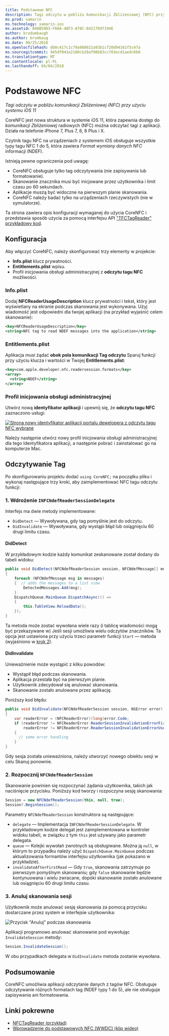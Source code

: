 ```yaml
---
title: Podstawowe NFC
description: Tagi odczytu w pobliżu komunikacji Zbliżeniowej (NFC) przy użyciu systemu iOS 11
ms.prod: xamarin
ms.technology: xamarin-ios
ms.assetid: 846B59D3-F66A-48F3-A78C-84217697194E
author: bradumbaugh
ms.author: brumbaug
ms.date: 09/25/2016
ms.openlocfilehash: db0c417c1c79a988821a93b1cf20d94161f5c47a
ms.sourcegitcommit: 945df041e2180cb20af08b83cc703ecd1aedc6b0
ms.translationtype: MT
ms.contentlocale: pl-PL
ms.lasthandoff: 04/04/2018
---
```

# <a name="core-nfc"></a>Podstawowe NFC

_Tagi odczytu w pobliżu komunikacji Zbliżeniowej (NFC) przy użyciu systemu iOS 11_

CoreNFC jest nowa struktura w systemie iOS 11, która zapewnia dostęp do _komunikacji Zbliżeniowej_ radiowych (NFC) można odczytać tagi z aplikacji. Działa na telefonie iPhone 7, Plus 7, 8, 8 Plus i X.

Czytnik tagu NFC na urządzeniach z systemem iOS obsługuje wszystkie typy tagu NFC 1 do 5, która zawiera _Format wymiany danych NFC_ informacji (NDEF).

Istnieją pewne ograniczenia pod uwagę:

- CoreNFC obsługuje tylko tag odczytywania (nie zapisywania lub formatowanie).
- Skanowanie znacznika musi być inicjowane przez użytkownika i limit czasu po 60 sekundach.
- Aplikacje muszą być widoczne na pierwszym planie skanowania.
- CoreNFC należy badać tylko na urządzeniach rzeczywistych (nie w symulatorze).

Ta strona zawiera opis konfiguracji wymaganej do użycia CoreNFC i przedstawia sposób użycia za pomocą interfejsu API ["TFCTagReader" przykładowy kod](https://developer.xamarin.com/samples/monotouch/ios11/NFCTagReader/).

## <a name="configuration"></a>Konfiguracja

Aby włączyć CoreNFC, należy skonfigurować trzy elementy w projekcie:

- **Info.plist** klucz prywatności.
- **Entitlements.plist** wpisu.
- Profil inicjowania obsługi administracyjnej z **odczytu tagu NFC** możliwości.

### <a name="infoplist"></a>Info.plist

Dodaj **NFCReaderUsageDescription** klucz prywatności i tekst, który jest wyświetlany na ekranie podczas skanowania jest wykonywana. Użyj wiadomość jest odpowiedni dla twojej aplikacji (na przykład wyjaśnić celem skanowanie):

```xml
<key>NFCReaderUsageDescription</key>
<string>NFC tag to read NDEF messages into the application</string>
```

### <a name="entitlementsplist"></a>Entitlements.plist

Aplikacja musi żądać **obok pola komunikacji Tag odczytu** Sparuj funkcji przy użyciu klucza i wartości w Twojej **Entitlements.plist**:

```xml
<key>com.apple.developer.nfc.readersession.formats</key>
<array>
  <string>NDEF</string>
</array>
```

### <a name="provisioning-profile"></a>Profil inicjowania obsługi administracyjnej

Utwórz nową **identyfikator aplikacji** i upewnij się, że **odczytu tagu NFC** zaznaczono usługi:

[![Strona nowy identyfikator aplikacji portalu dewelopera z odczytu tagu NFC wybrane](corenfc-images/app-services-nfc-sml.png)](corenfc-images/app-services-nfc.png#lightbox)

Należy następnie utwórz nowy profil inicjowania obsługi administracyjnej dla tego Identyfikatora aplikacji, a następnie pobrać i zainstalować go na komputerze Mac.

## <a name="reading-a-tag"></a>Odczytywanie Tag

Po skonfigurowaniu projektu dodać `using CoreNFC;` na początku pliku i wykonaj następujące trzy kroki, aby zaimplementować NFC tagu odczytu funkcji:

### <a name="1-implement-infcndefreadersessiondelegate"></a>1. Wdrożenie `INFCNdefReaderSessionDelegate`

Interfejs ma dwie metody implementowane:

- `DidDetect` — Wywoływana, gdy tag pomyślnie jest do odczytu.
- `DidInvalidate` — Wywoływana, gdy wystąpi błąd lub osiągnięciu 60 drugi limitu czasu.

#### <a name="diddetect"></a>DidDetect

W przykładowym kodzie każdy komunikat zeskanowane został dodany do tabeli widoku:

```csharp
public void DidDetect(NFCNdefReaderSession session, NFCNdefMessage[] messages)
{
    foreach (NFCNdefMessage msg in messages)
    {  // adds the messages to a list view
        DetectedMessages.Add(msg);
    }
    DispatchQueue.MainQueue.DispatchAsync(() =>
    {
        this.TableView.ReloadData();
    });
}
```

Ta metoda może zostać wywołana wiele razy (i tablicę wiadomości mogą być przekazywane w) Jeśli sesji umożliwia wielu odczytów znaczników. Ta opcja jest ustawiona przy użyciu trzeci parametr funkcji `Start` — metoda (wyjaśniono w [krok 2](#step2)).

#### <a name="didinvalidate"></a>DidInvalidate

Unieważnienie może wystąpić z kilku powodów:

- Wystąpił błąd podczas skanowania.
- Aplikacja przestała być na pierwszym planie.
- Użytkownik zdecydował się anulować skanowania.
- Skanowanie zostało anulowane przez aplikację.

Poniższy kod błędu:

```csharp
public void DidInvalidate(NFCNdefReaderSession session, NSError error)
{
    var readerError = (NFCReaderError)(long)error.Code;
    if (readerError != NFCReaderError.ReaderSessionInvalidationErrorFirstNDEFTagRead &&
        readerError != NFCReaderError.ReaderSessionInvalidationErrorUserCanceled)
    {
      // some error handling
    }
}
```

Gdy sesja została unieważniona, należy utworzyć nowego obiektu sesji w celu Skanuj ponownie.

<a name="step2" />

### <a name="2-start-an-nfcndefreadersession"></a>2. Rozpocznij `NFCNdefReaderSession`

Skanowanie powinien się rozpoczynać żądania użytkownika, takich jak naciśnięcie przycisku.
Poniższy kod tworzy i rozpoczyna sesję skanowania:

```csharp
Session = new NFCNdefReaderSession(this, null, true);
Session?.BeginSession();
```

Parametry `NFCNdefReaderSession` konstruktora są następujące:

- `delegate` — Implementacja `INFCNdefReaderSessionDelegate`. W przykładowym kodzie delegat jest zaimplementowana w kontroler widoku tabeli, w związku z tym `this` jest używany jako parametr delegata.
- `queue` — Kolejki wywołań zwrotnych są obsługiwane. Można ją `null`, w którym to przypadku należy użyć `DispatchQueue.MainQueue` podczas aktualizowania formantów interfejsu użytkownika (jak pokazano w przykładzie).
- `invalidateAfterFirstRead` — Gdy `true`, skanowania zatrzymuje po pierwszym pomyślnym skanowaniu; gdy `false` skanowanie będzie kontynuowana i wielu zwracane, dopóki skanowanie zostało anulowane lub osiągnięciu 60 drugi limitu czasu.


### <a name="3-cancel-the-scanning-session"></a>3. Anuluj skanowania sesji

Użytkownik może anulować sesję skanowania za pomocą przycisku dostarczane przez system w interfejsie użytkownika:

![Przycisk "Anuluj" podczas skanowania](corenfc-images/scan-cancel-sml.png)

Aplikacji programowo anulować skanowanie pod wywołując `InvalidateSession` metody:

```csharp
Session.InvalidateSession();
```

W obu przypadkach delegata w `DidInvalidate` metoda zostanie wywołana.

## <a name="summary"></a>Podsumowanie

CoreNFC umożliwia aplikacji odczytanie danych z tagów NFC. Obsługuje odczytywanie różnych formatach tag (NDEF typy 1 do 5), ale nie obsługuje zapisywania ani formatowania.


## <a name="related-links"></a>Linki pokrewne

- [NFCTagReader (przykład)](https://developer.xamarin.com/samples/monotouch/ios11/NFCTagReader/)
- [Wprowadzenie do podstawowych NFC (WWDC) (klip wideo)](https://developer.apple.com/videos/play/wwdc2017/718/)
